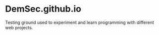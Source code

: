# DemSec.github.io

Testing ground used to experiment and learn programming with different web projects.

